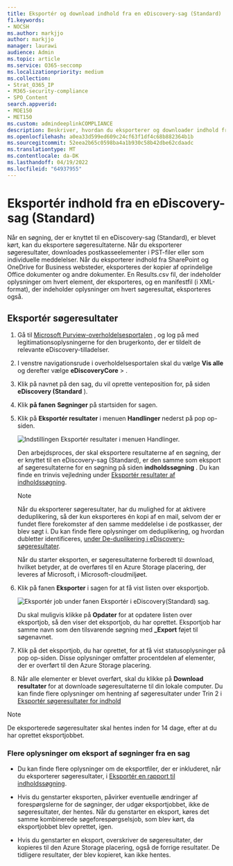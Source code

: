 ```yaml
---
title: Eksportér og download indhold fra en eDiscovery-sag (Standard)
f1.keywords:
- NOCSH
ms.author: markjjo
author: markjjo
manager: laurawi
audience: Admin
ms.topic: article
ms.service: O365-seccomp
ms.localizationpriority: medium
ms.collection:
- Strat_O365_IP
- M365-security-compliance
- SPO_Content
search.appverid:
- MOE150
- MET150
ms.custom: admindeeplinkCOMPLIANCE
description: Beskriver, hvordan du eksporterer og downloader indhold fra en eDiscovery -sag (Standard) i Microsoft 365.
ms.openlocfilehash: a0ea33d599ed609c24cf63f1df4c68b882364b1b
ms.sourcegitcommit: 52eea2b65c0598ba4a1b930c58b42dbe62cdaadc
ms.translationtype: MT
ms.contentlocale: da-DK
ms.lasthandoff: 04/19/2022
ms.locfileid: "64937955"
---
```

# <a name="export-content-from-a-ediscovery-standard-case"></a>Eksportér indhold fra en eDiscovery-sag (Standard)

Når en søgning, der er knyttet til en eDiscovery-sag (Standard), er blevet kørt, kan du eksportere søgeresultaterne. Når du eksporterer søgeresultater, downloades postkasseelementer i PST-filer eller som individuelle meddelelser. Når du eksporterer indhold fra SharePoint og OneDrive for Business websteder, eksporteres der kopier af oprindelige Office dokumenter og andre dokumenter. En Results.csv fil, der indeholder oplysninger om hvert element, der eksporteres, og en manifestfil (i XML-format), der indeholder oplysninger om hvert søgeresultat, eksporteres også.
  
## <a name="export-search-results"></a>Eksportér søgeresultater

1. Gå til <a href="https://go.microsoft.com/fwlink/p/?linkid=2077149" target="_blank">Microsoft Purview-overholdelsesportalen</a> , og log på med legitimationsoplysningerne for den brugerkonto, der er tildelt de relevante eDiscovery-tilladelser.

2. I venstre navigationsrude i overholdelsesportalen skal du vælge **Vis alle** og derefter vælge **eDiscoveryCore** > .<a href="https://go.microsoft.com/fwlink/p/?linkid=2174007" target="_blank"></a>

3. Klik på navnet på den sag, du vil oprette venteposition for, på siden **eDiscovery (Standard** ).

4. Klik **på fanen** **Søgninger** på startsiden for sagen.

5. Klik på **Eksportér resultater** i menuen **Handlinger** nederst på pop op-siden.

   ![Indstillingen Eksportér resultater i menuen Handlinger.](../media/ActionMenuExportResults.png)

   Den arbejdsproces, der skal eksportere resultaterne af en søgning, der er knyttet til en eDiscovery-sag (Standard), er den samme som eksport af søgeresultaterne for en søgning på siden **indholdssøgning** . Du kan finde en trinvis vejledning under [Eksportér resultater af indholdssøgning](export-search-results.md).

   > [!NOTE]
   > Når du eksporterer søgeresultater, har du mulighed for at aktivere deduplikering, så der kun eksporteres én kopi af en mail, selvom der er fundet flere forekomster af den samme meddelelse i de postkasser, der blev søgt i. Du kan finde flere oplysninger om deduplikering, og hvordan dubletter identificeres, [under De-duplikering i eDiscovery-søgeresultater](de-duplication-in-ediscovery-search-results.md).

   Når du starter eksporten, er søgeresultaterne forberedt til download, hvilket betyder, at de overføres til en Azure Storage placering, der leveres af Microsoft, i Microsoft-cloudmiljøet.
  
6. Klik på fanen **Eksporter** i sagen for at få vist listen over eksportjob.
  
   ![Eksportér job under fanen Eksportér i eDiscovery(Standard) sag.](../media/CoreeDiscoveryExport.png)

   Du skal muligvis klikke på **Opdater** for at opdatere listen over eksportjob, så den viser det eksportjob, du har oprettet. Eksportjob har samme navn som den tilsvarende søgning med **_Export** føjet til søgenavnet.

7. Klik på det eksportjob, du har oprettet, for at få vist statusoplysninger på pop op-siden. Disse oplysninger omfatter procentdelen af elementer, der er overført til den Azure Storage placering.

8. Når alle elementer er blevet overført, skal du klikke på **Download resultater** for at downloade søgeresultaterne til din lokale computer. Du kan finde flere oplysninger om hentning af søgeresultater under Trin 2 i [Eksportér søgeresultater for indhold](export-search-results.md#step-2-download-the-search-results)

> [!NOTE]
> De eksporterede søgeresultater skal hentes inden for 14 dage, efter at du har oprettet eksportjobbet.

### <a name="more-information-about-exporting-searches-from-a-case"></a>Flere oplysninger om eksport af søgninger fra en sag

- Du kan finde flere oplysninger om de eksportfiler, der er inkluderet, når du eksporterer søgeresultater, i [Eksportér en rapport til indholdssøgning](export-a-content-search-report.md#whats-included-in-the-report).

- Hvis du genstarter eksporten, påvirker eventuelle ændringer af forespørgslerne for de søgninger, der udgør eksportjobbet, ikke de søgeresultater, der hentes. Når du genstarter en eksport, køres det samme kombinerede søgeforespørgselsjob, som blev kørt, da eksportjobbet blev oprettet, igen.

- Hvis du genstarter en eksport, overskriver de søgeresultater, der kopieres til den Azure Storage placering, også de forrige resultater. De tidligere resultater, der blev kopieret, kan ikke hentes.
